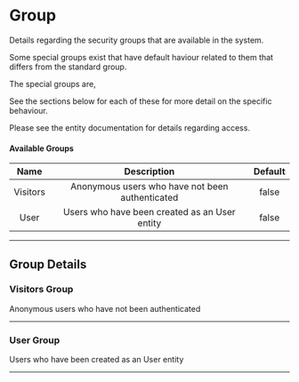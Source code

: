 <!--
@bot-written

WARNING AND NOTICE
Any access, download, storage, and/or use of this source code is subject to the terms and conditions of the
Full Software Licence as accepted by you before being granted access to this source code and other materials,
the terms of which can be accessed on the Codebots website at https://codebots.com/full-software-license. Any
commercial use in contravention of the terms of the Full Software Licence may be pursued by Codebots through
licence termination and further legal action, and be required to indemnify Codebots for any loss or damage,
including interest and costs. You are deemed to have accepted the terms of the Full Software Licence on any
access, download, storage, and/or use of this source code.

BOT WARNING
This file is bot-written.
Any changes out side of "protected regions" will be lost next time the bot makes any changes.
-->

# Group

Details regarding the security groups that are available in the system.

Some special groups exist that have default haviour related to them that differs from the standard group.

The special groups are,


See the sections below for each of these for more detail on the specific behaviour.

Please see the entity documentation for details regarding access.

#### Available Groups

| Name | Description | Default |
|:---: | :----: | :----: |
| Visitors | Anonymous users who have not been authenticated | false |
| User | Users who have been created as an User entity | false |

---

## Group Details



### Visitors Group 
Anonymous users who have not been authenticated


<!-- % protected region % [Customise details about the group here.] off begin -->
<!-- % protected region % [Customise details about the group here.] end -->

---

### User Group 
Users who have been created as an User entity


<!-- % protected region % [Customise details about the group here.] off begin -->
<!-- % protected region % [Customise details about the group here.] end -->

---

